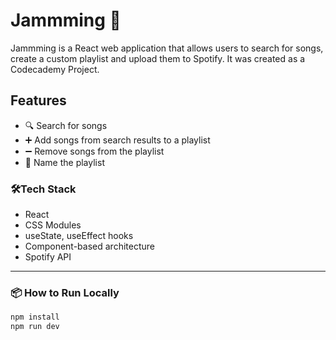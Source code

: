 # Jammming 🎵

Jammming is a React web application that allows users to search for songs, create a custom playlist and upload them to Spotify. It was created as a Codecademy Project.

## Features

- 🔍 Search for songs
- ➕ Add songs from search results to a playlist
- ➖ Remove songs from the playlist
- 📝 Name the playlist

### 🛠️Tech Stack

- React
- CSS Modules
- useState, useEffect hooks
- Component-based architecture
- Spotify API

---

### 📦 How to Run Locally

```bash
npm install
npm run dev
```
